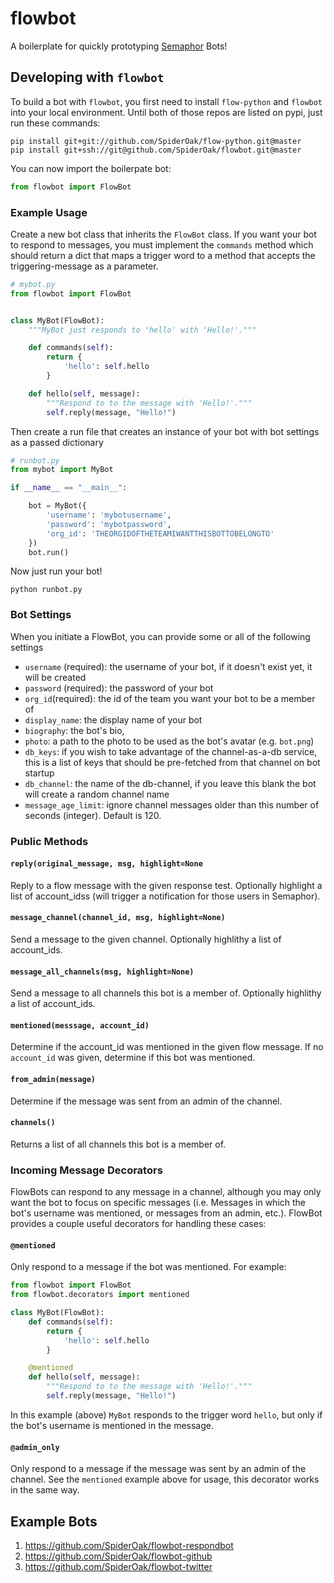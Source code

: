 # flowbot
A boilerplate for quickly prototyping [Semaphor](https://spideroak.com/solutions/semaphor) Bots!

## Developing with `flowbot`
To build a bot with `flowbot`, you first need to install `flow-python` and `flowbot` into your local environment. Until both of those repos are listed on pypi, just run these commands:

```
pip install git+git://github.com/SpiderOak/flow-python.git@master
pip install git+ssh://git@github.com/SpiderOak/flowbot.git@master
```

You can now import the boilerpate bot:

```python
from flowbot import FlowBot
```

### Example Usage
Create a new bot class that inherits the `FlowBot` class. If you want your bot to respond to messages, you must implement the `commands` method which should return a dict that maps a trigger word to a method that accepts the triggering-message as a parameter. 

```python
# mybot.py
from flowbot import FlowBot


class MyBot(FlowBot):
    """MyBot just responds to 'hello' with 'Hello!'."""

    def commands(self):
        return {
            'hello': self.hello
        }

    def hello(self, message):
        """Respond to to the message with 'Hello!'."""
        self.reply(message, "Hello!")
```

Then create a run file that creates an instance of your bot with bot settings as a passed dictionary

```python
# runbot.py
from mybot import MyBot

if __name__ == "__main__":

    bot = MyBot({
        'username': 'mybotusername',
        'password': 'mybotpassword',
        'org_id': 'THEORGIDOFTHETEAMIWANTTHISBOTTOBELONGTO'
    })
    bot.run()
```

Now just run your bot!

```
python runbot.py
```

### Bot Settings
When you initiate a FlowBot, you can provide some or all of the following settings

- `username` (required): the username of your bot, if it doesn't exist yet, it will be created
- `password` (required): the password of your bot
- `org_id`(required): the id of the team you want your bot to be a member of
- `display_name`: the display name of your bot
- `biography`: the bot's bio,
- `photo`: a path to the photo to be used as the bot's avatar (e.g. `bot.png`)
- `db_keys`: if you wish to take advantage of the channel-as-a-db service, this is a list of keys that should be pre-fetched from that channel on bot startup
- `db_channel`: the name of the db-channel, if you leave this blank the bot will create a random channel name
- `message_age_limit`: ignore channel messages older than this number of seconds (integer). Default is 120.


### Public Methods

#### `reply(original_message, msg, highlight=None`
Reply to a flow message with the given response test. Optionally highlight a list of account_idss (will trigger a notification for those users in Semaphor).

#### `message_channel(channel_id, msg, highlight=None)`
Send a message to the given channel. Optionally highlithy a list of account_ids.


#### `message_all_channels(msg, highlight=None)`
Send a message to all channels this bot is a member of. Optionally highlithy a list of account_ids.

#### `mentioned(messsage, account_id)`
Determine if the account_id was mentioned in the given flow message. If no `account_id` was given, determine if this bot was mentioned.

#### `from_admin(message)`
Determine if the message was sent from an admin of the channel.

#### `channels()`
Returns a list of all channels this bot is a member of.

### Incoming Message Decorators
FlowBots can respond to any message in a channel, although you may only want the bot to focus on specific messages (i.e. Messages in which the bot's username was mentioned, or messages from an admin, etc.). FlowBot provides a couple useful decorators for handling these cases:

#### `@mentioned`
Only respond to a message if the bot was mentioned. For example:

```python
from flowbot import FlowBot
from flowbot.decorators import mentioned

class MyBot(FlowBot):
    def commands(self):
        return {
            'hello': self.hello
        }

    @mentioned
    def hello(self, message):
        """Respond to to the message with 'Hello!'."""
        self.reply(message, "Hello!")
```

In this example (above) `MyBot` responds to the trigger word `hello`, but only if the bot's username is mentioned in the message.

#### `@admin_only`
Only respond to a message if the message was sent by an admin of the channel. See the `mentioned` example above for usage, this decorator works in the same way.



## Example Bots
1. https://github.com/SpiderOak/flowbot-respondbot
2. https://github.com/SpiderOak/flowbot-github
3. https://github.com/SpiderOak/flowbot-twitter